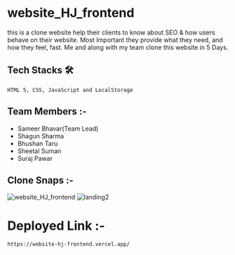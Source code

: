 # website_HJ_frontend
this is a clone website help their clients to know about SEO & how users behave on their website. Most Important they provide what they need, and how they feel, fast.
Me and along with my team clone this website in 5 Days.


  ## Tech Stacks 🛠
    
    HTML 5, CSS, JavaScript and LocalStorage
    
  ## Team Members :-
   
   - Sameer Bhavar(Team Lead)
   - Shagun Sharma
   - Bhushan Taru
   - Sheetal Suman
   - Suraj Pawar
 
  
  ## Clone Snaps :-
 ![website_HJ_frontend](https://user-images.githubusercontent.com/50591381/192940246-5110cb81-fadc-4ab2-9554-4af7f415cd67.PNG)
 ![landing2](https://user-images.githubusercontent.com/50591381/192940266-90fe5f11-ab71-4ea5-82b4-a1009a3fb388.PNG)


  # Deployed Link :-
    https://website-hj-frontend.vercel.app/
    
  


